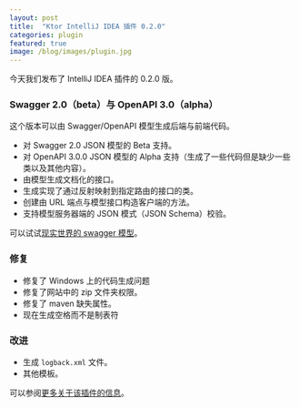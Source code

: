 ```yaml
---
layout: post
title:  "Ktor IntelliJ IDEA 插件 0.2.0"
categories: plugin
featured: true
image: /blog/images/plugin.jpg
---
```


今天我们发布了 IntelliJ IDEA 插件的 0.2.0 版。

### Swagger 2.0（beta）与 OpenAPI 3.0（alpha）

这个版本可以由 Swagger/OpenAPI 模型生成后端与前端代码。

* 对 Swagger 2.0 JSON 模型的 Beta 支持。
* 对 OpenAPI 3.0.0 JSON 模型的 Alpha 支持（生成了一些代码但是缺少一些类以及其他内容）。
* 由模型生成文档化的接口。
* 生成实现了通过反射映射到指定路由的接口的类。
* 创建由 URL 端点与模型接口构造客户端的方法。
* 支持模型服务器端的 JSON 模式（JSON Schema）校验。

可以试试[现实世界的 swagger 模型](https://github.com/ktorio/ktor-init-tools/blob/5f72587a95da0eabf4ce106c2ca31cffdc22a155/ktor-generator/jvm/testresources/swagger.json)。

### 修复

* 修复了 Windows 上的代码生成问题
* 修复了网站中的 zip 文件夹权限。
* 修复了 maven 缺失属性。
* 现在生成空格而不是制表符

### 改进

* 生成 `logback.xml` 文件。
* 其他模板。

可以参阅[更多关于该插件的信息](/quickstart/quickstart/intellij-idea/plugin.html)。
